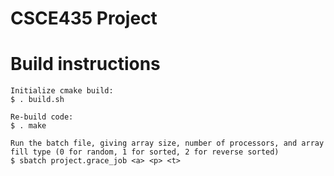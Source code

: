# CSCE435 Project
# Build instructions
    Initialize cmake build:
    $ . build.sh

    Re-build code:
    $ . make

    Run the batch file, giving array size, number of processors, and array fill type (0 for random, 1 for sorted, 2 for reverse sorted)
    $ sbatch project.grace_job <a> <p> <t>